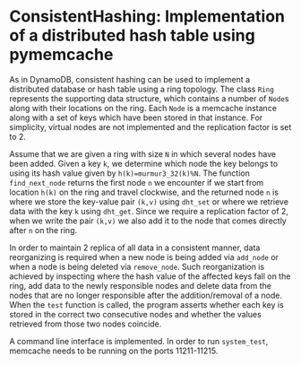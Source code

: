 # ConsistentHashing: Implementation of a distributed hash table using pymemcache
As in DynamoDB, consistent hashing can be used to implement a distributed database or hash table using a ring topology. The class `Ring` represents the supporting data structure, which contains a number of `Node`s along with their locations on the ring. Each `Node` is a memcache instance along with a set of keys which have been stored in that instance. For simplicity, virtual nodes are not implemented and the replication factor is set to 2.

Assume that we are given a ring with size `N` in which several nodes have been added. Given a key `k`, we determine which node the key belongs to using its hash value given by `h(k)=murmur3_32(k)%N`. The function `find_next_node` returns the first node `n` we encounter if we start from location `h(k)` on the ring and travel clockwise, and the returned node `n` is where we store the key-value pair `(k,v)` using `dht_set` or where we retrieve data with the key `k` using `dht_get`. Since we require a replication factor of 2, when we write the pair `(k,v)` we also add it to the node that comes directly after `n` on the ring.

In order to maintain 2 replica of all data in a consistent manner, data reorganizing is required when a new node is being added via `add_node` or when a node is being deleted via `remove_node`. Such reorganization is achieved by inspecting where the hash value of the affected keys fall on the ring, add data to the newly responsible nodes and delete data from the nodes that are no longer responsible after the addition/removal of a node. When the `test` function is called, the program asserts whether each key is stored in the correct two consecutive nodes and whether the values retrieved from those two nodes coincide.

A command line interface is implemented. In order to run `system_test`, memcache needs to be running on the ports 11211-11215.
